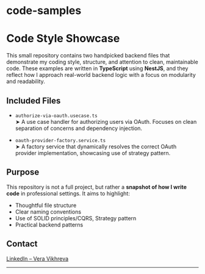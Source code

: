# code-samples


# Code Style Showcase

This small repository contains two handpicked backend files that demonstrate my coding style, structure, and attention to clean, maintainable code. These examples are written in **TypeScript** using **NestJS**, and they reflect how I approach real-world backend logic with a focus on modularity and readability.

## Included Files

- `authorize-via-oauth.usecase.ts`  
  ➤ A use case handler for authorizing users via OAuth. Focuses on clean separation of concerns and dependency injection.

- `oauth-provider-factory.service.ts`  
  ➤ A factory service that dynamically resolves the correct OAuth provider implementation, showcasing use of strategy pattern.

## Purpose

This repository is not a full project, but rather a **snapshot of how I write code** in professional settings. It aims to highlight:

- Thoughtful file structure
- Clear naming conventions
- Use of SOLID principles/CQRS, Strategy pattern
- Practical backend patterns

## Contact

 [LinkedIn – Vera Vikhreva](https://www.linkedin.com/in/vera-vikhreva-06a7352a7/)

---
